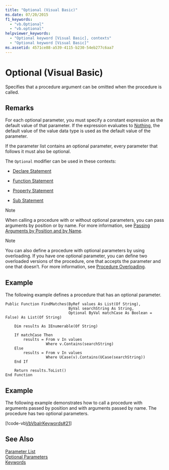 ```yaml
---
title: "Optional (Visual Basic)"
ms.date: 07/20/2015
f1_keywords: 
  - "vb.Optional"
  - "vb.optional"
helpviewer_keywords: 
  - "Optional keyword [Visual Basic], contexts"
  - "Optional keyword [Visual Basic]"
ms.assetid: 4571ce88-a539-4115-b230-54eb277c6aa7
---
```

# Optional (Visual Basic)
Specifies that a procedure argument can be omitted when the procedure is called.  
  
## Remarks  
 For each optional parameter, you must specify a constant expression as the default value of that parameter. If the expression evaluates to [Nothing](../../../visual-basic/language-reference/nothing.md), the default value of the value data type is used as the default value of the parameter.  
  
 If the parameter list contains an optional parameter, every parameter that follows it must also be optional.  
  
 The `Optional` modifier can be used in these contexts:  
  
- [Declare Statement](../../../visual-basic/language-reference/statements/declare-statement.md)  
  
- [Function Statement](../../../visual-basic/language-reference/statements/function-statement.md)  
  
- [Property Statement](../../../visual-basic/language-reference/statements/property-statement.md)  
  
- [Sub Statement](../../../visual-basic/language-reference/statements/sub-statement.md)  
  
> [!NOTE]
>  When calling a procedure with or without optional parameters, you can pass arguments by position or by name. For more information, see [Passing Arguments by Position and by Name](../../../visual-basic/programming-guide/language-features/procedures/passing-arguments-by-position-and-by-name.md).  
  
> [!NOTE]
>  You can also define a procedure with optional parameters by using overloading. If you have one optional parameter, you can define two overloaded versions of the procedure, one that accepts the parameter and one that doesn’t. For more information, see [Procedure Overloading](../../../visual-basic/programming-guide/language-features/procedures/procedure-overloading.md).  
  
## Example  
 The following example defines a procedure that has an optional parameter.  
  
```  
Public Function FindMatches(ByRef values As List(Of String),  
                            ByVal searchString As String,  
                            Optional ByVal matchCase As Boolean = False) As List(Of String)  
  
    Dim results As IEnumerable(Of String)  
  
    If matchCase Then  
        results = From v In values  
                  Where v.Contains(searchString)  
    Else  
        results = From v In values  
                  Where UCase(v).Contains(UCase(searchString))  
    End If  
  
    Return results.ToList()  
End Function  
```  
  
## Example  
 The following example demonstrates how to call a procedure with arguments passed by position and with arguments passed by name. The procedure has two optional parameters.  
  
 [!code-vb[VbVbalrKeywords#21](../../../visual-basic/language-reference/codesnippet/VisualBasic/optional_1.vb)]  
  
## See Also  
 [Parameter List](../../../visual-basic/language-reference/statements/parameter-list.md)  
 [Optional Parameters](../../../visual-basic/programming-guide/language-features/procedures/optional-parameters.md)  
 [Keywords](../../../visual-basic/language-reference/keywords/index.md)

